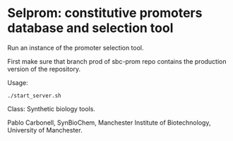 # Selprom: constitutive promoters database and selection tool

Run an instance of the promoter selection tool.

First make sure that branch prod of sbc-prom repo contains the production version of the repository.

Usage:

```(bash)
./start_server.sh
```

Class: Synthetic biology tools.

Pablo Carbonell, SynBioChem, Manchester Institute of Biotechnology, University of Manchester.

